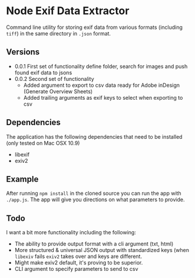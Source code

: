 # Node Exif Data Extractor
Command line utility for storing exif data from various formats (including `tiff`) in the same directory in `.json` format.

## Versions

- 0.0.1 First set of functionality define folder, search for images and push found exif data to jsons
- 0.0.2 Second set of functionality
  * Added argument to export to csv data ready for Adobe inDesign (Generate Overview Sheets)
  * Added trailing arguments as exif keys to select when exporting to csv

## Dependencies
The application has the following dependencies that need to be installed (only tested on Mac OSX 10.9)

- libexif
- exiv2

## Example
After running `npm install` in the cloned source you can run the app with `./app.js`. The app will give you directions on what parameters to provide.

## Todo
I want a bit more functionality including the following:

* The ability to provide output format with a cli argument (txt, html)
* More structured & universal JSON output with standardized keys (when `libexiv` fails `exiv2` takes over and keys are different.
* Might make exiv2 default, it's proving to be superior.
* CLI argument to specify parameters to send to csv

